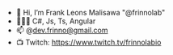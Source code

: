 - 👋 Hi, I’m Frank Leons Malisawa "@frinnolab"
- 🧑🏽‍💻 C#, Js, Ts, Angular
- 📫 @dev.frinno@gmail.com
- 📺 Twitch: https://www.twitch.tv/frinnolabio

<!---
frinnolab/frinnolab is a ✨ special ✨ repository because its `README.md` (this file) appears on your GitHub profile.
You can click the Preview link to take a look at your changes.
--->
